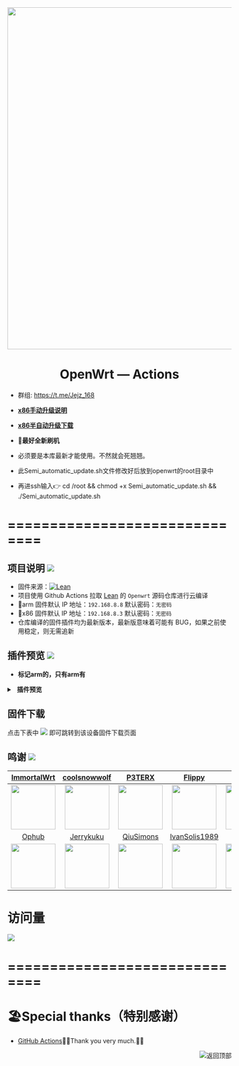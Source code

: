 <div align="center">
<img width="768" src="https://cdn.jsdelivr.net/gh/Jejz168/Picture/OpenWrt-logo.png"/>
<h1>OpenWrt — Actions</h1>
</div>

-  群组: https://t.me/Jejz_168

- [******x86手动升级说明******](https://github.com/Jejz168/OpenWrt/blob/main/Upgrade.sh)
- [******x86半自动升级下载******](https://github.com/Jejz168/OpenWrt/raw/main/Semi_automatic_update.sh)
-  🛑******最好全新刷机******
-  必须要是本库最新才能使用。不然就会死翘翘。
-  此Semi_automatic_update.sh文件修改好后放到openwrt的root目录中
-  再进ssh输入👉  cd /root && chmod +x Semi_automatic_update.sh && ./Semi_automatic_update.sh
# ==============================
## 项目说明 [![](https://img.shields.io/badge/-项目基本介绍-FFFFFF.svg)](#项目说明-)
- 固件来源：[![Lean](https://img.shields.io/badge/Lede-Lean-red.svg?style=flat&logo=appveyor)](https://github.com/coolsnowwolf/lede) 
- 项目使用 Github Actions 拉取 [Lean](https://github.com/coolsnowwolf/lede) 的 `Openwrt` 源码仓库进行云编译
- 🔴arm 固件默认 IP 地址：`192.168.8.8` 默认密码：`无密码`
- 🔴x86 固件默认 IP 地址：`192.168.8.3` 默认密码：`无密码`
- 仓库编译的固件插件均为最新版本，最新版意味着可能有 BUG，如果之前使用稳定，则无需追新

## 插件预览 [![](https://img.shields.io/badge/-固件插件及功能预览-FFFFFF.svg)](#插件预览-)
- ******标记arm的，只有arm有******
<details>
<summary><b>&nbsp; 插件预览</b></summary>
<br/>
<details>
<summary><b>├── 状态</b></summary>
　├── 概况<br/>
　├── 防火墙<br/>
　├── 路由表<br/>
　├── 系统日志<br/>
　├── 内核日志<br/>
　├── 系统进程<br/>
　├── 实时信息<br/>
　├── 实时监控<br/>
　├── WireGuard状态<br/>
　├── 负载均衡<br/>
　└── 释放内存
</details>
<details>
<summary><b>├── 系统</b></summary>
　├── 系统<br/>
　├── Web管理<br/>
　├── 管理权<br/>
　├── 软件包<br/>
　├── TTYD 终端<br/>
　├── 启动项<br/>
　├── 计划任务<br/>
　├── 挂载点<br/>
　├── 磁盘管理<br/>
　├── 备份/升级<br/>
　├── 定时设置<br/>
　├── 文件传输<br/>
　├── Argon 主题设置<br/>
　├── 重启<br/>
　└── 关机
</details>
<details>
<summary><b>├── 服务</b></summary>
　├── PassWall<br/>
　├── PassWall2  (arm)<br/>
　├── Hello World<br/>
　├── iKoolProxy 滤广告<br/>
　├── 广告屏蔽大师 Plus+<br/>
　├── AdGuard Home<br/>
　├── ShadowSocksR Plus+<br/>
　├── DDNS.to内网穿透<br/>
　├── 应用过滤<br/>
　├── 全能推送<br/>
　├── 上网时间控制<br/>
　├── 解锁网易云灰色歌曲<br/>
　├── OpenClash<br/>
　├── DDNS-GO<br/>
　├── 动态 DNS<br/>
　├── MosDNS<br/>
　├── 网络唤醒<br/>
　├── Frps<br/>
　├── UPnP<br/>
　├── Frp 内网穿透<br/>
　├── KMS 服务器<br/>
　└── Nps 内网穿透
</details>
<details>
<summary><b>├── Docker  (arm)</b></summary>
　├── 概览<br/>
　├── 容器<br/>
　├── 镜像<br/>
　├── 网络<br/>
　├── 存储卷<br/>
　├── 事件<br/>
　└── 设置
</details>
<details>
<summary><b>├── 网络存储</b></summary>
　├── 文件浏览器<br/>
　├── NFS 管理<br/>
　├── 阿里云盘 FUSE<br/>
　├── 阿里云盘 WebDAV<br/>
　├── USB 打印服务器<br/>
　├── 硬盘休眠<br/>
　├── 打印服务器<br/>
　├── 网络共享<br/>
　└── FTP 服务器
</details>
<details>
<summary><b>├── VPN</b></summary>
　├── V2ray 服务器<br/>
　├── N2N VPN<br/>
　├── SoftEther VPN 服务器<br/>
　├── OpenVPN 服务器<br/>
　├── IPSec VPN 服务器<br/>
　├── PPTP VPN 服务器<br/>
　└── ZeroTier
</details>
<details>
<summary><b>├── 网络</b></summary>
　├── 接口<br/>
　├── DHCP/DNS<br/>
　├── 主机名<br/>
　├── IP/MAC 绑定<br/>
　├── 静态路由<br/>
　├── 防火墙<br/>
　├── 诊断<br/>
　├── 网速控制<br/>
　├── Socat<br/>
　├── Turbo ACC 网络加速<br/>
　├── 多线多拨<br/>
　└── 负载均衡
</details>
<details>
<summary><b>├── 带宽监控</b></summary>
　├── 显示<br/>
　├── 配置<br/>
　├── 备份<br/>
　└── 实时流量监测
</details>
　└── <b>退出</b>
</details>

## 固件下载
点击下表中 [![](https://img.shields.io/badge/下载-链接-blueviolet.svg?style=flat&logo=hack-the-box)](https://github.com/Jejz168/OpenWrt/releases) 即可跳转到该设备固件下载页面

## 鸣谢 [![](https://img.shields.io/badge/-跪谢各大佬-FFFFFF.svg)](#鸣谢-)
| [ImmortalWrt](https://github.com/immortalwrt) | [coolsnowwolf](https://github.com/coolsnowwolf) | [P3TERX](https://github.com/P3TERX) | [Flippy](https://github.com/unifreq) | [haiibo](https://github.com/haiibo) | [Lenyu2020](https://github.com/Lenyu2020) |
| :-------------: | :-------------: | :-------------: | :-------------: | :-------------: | :-------------: |
| <img width="100" src="https://avatars.githubusercontent.com/u/53193414"/> | <img width="100" src="https://avatars.githubusercontent.com/u/31687149"/> | <img width="100" src="https://avatars.githubusercontent.com/u/25927179"/> | <img width="100" src="https://avatars.githubusercontent.com/u/39355261"/> | <img width="100" src="https://avatars.githubusercontent.com/u/85640068"/> | <img width="100" src="https://avatars.githubusercontent.com/u/59961153"/> |
| [Ophub](https://github.com/ophub) | [Jerrykuku](https://github.com/jerrykuku) | [QiuSimons](https://github.com/QiuSimons) | [IvanSolis1989](https://github.com/IvanSolis1989) | [Tao173](https://github.com/Tao173) | [breakings](https://github.com/breakings) |
| <img width="100" src="https://avatars.githubusercontent.com/u/68696949"/> | <img width="100" src="https://avatars.githubusercontent.com/u/9485680"/> | <img width="100" src="https://avatars.githubusercontent.com/u/45143996"/> | <img width="100" src="https://avatars.githubusercontent.com/u/44228691"/> | <img width="100" src="https://avatars.githubusercontent.com/u/64321391"/> | <img width="100" src="https://avatars.githubusercontent.com/u/25475074"/> |


# 访问量

![](http://profile-counter.glitch.me/Jejz168-OpenWrt/count.svg)
# ==============================
# 🏖Special thanks（特别感谢）
- [GitHub Actions](https://github.com/features/actions)🎉🎉Thank you very much.🎉🎉



<a href="#readme">
<img src="https://img.shields.io/badge/-返回顶部-FFFFFF.svg" title="返回顶部" align="right"/>
</a>

